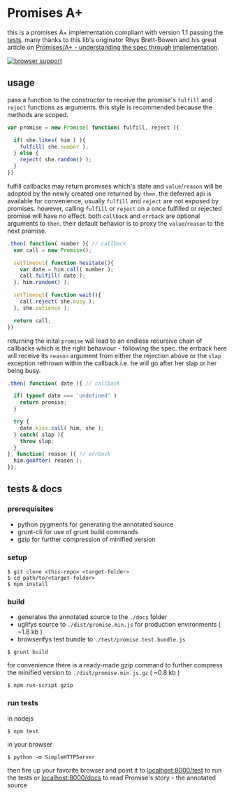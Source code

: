 
Promises A+
===========

this is a promises A+ implementation compliant with version 1.1 passing the [tests][2].
many thanks to this lib's originator Rhys Brett-Bowen and his great article on [Promises/A+ - understanding the spec through implementation][1].

[![browser support](https://ci.testling.com/espretto/promise.png)](https://ci.testling.com/espretto/promise)

[1]: http://modernjavascript.blogspot.de/2013/08/promisesa-understanding-by-doing.html
[2]: https://github.com/promises-aplus/promises-tests

usage
-----

pass a function to the constructor to receive the promise's `fulfill` and `reject` functions as arguments. this style is recommended because the methods are scoped.
```js
var promise = new Promise( function( fulfill, reject ){

  if( she.likes( him ) ){
    fulfill( she.number );
  } else {
    reject( she.random() );
  }
})
```
fulfill callbacks may return promises which's state and `value`/`reason` will be adopted by the newly created one returned by `then`. the deferred api is available for convenience, usually `fulfill` and `reject` are not exposed by promises. however, calling `fulfill` or `reject` on a once fulfilled or rejected promise will have no effect. both `callback` and `errback` are optional arguments to `then`. their default behavior is to proxy the `value`/`reason` to the next promise.
```js
.then( function( number ){ // callback
  var call = new Promise();

  setTimeout( function hesitate(){
    var date = him.call( number );
    call.fulfill( date );
  }, him.random() );

  setTimeout( function wait(){
    call.reject( she.busy );
  }, she.patience );

  return call;
}) 
```
returning the inital `promise` will lead to an endless recursive chain of callbacks which is the right behaviour - following the spec. the errback here will receive its `reason` argument from either the rejection above or the `slap` exception rethrown within the callback i.e. he will go after her slap or her being busy.
```js
.then( function( date ){ // callback

  if( typeof date === 'undefined' )
    return promise;
  }

  try {
    date.kiss.call( him, she );
  } catch( slap ){
    throw slap;
  }
}, function( reason ){ // errback
  him.goAfter( reason );
});
```

tests & docs
------------

### prerequisites
- python pygments for generating the annotated source
- grunt-cli for use of grunt build commands
- gzip for further compression of minified version

### setup
```
$ git clone <this-repo> <target-folder>
$ cd path/to/<target-folder>
$ npm install
```

### build
- generates the annotated source to the `./docs` folder
- uglifys source to `./dist/promise.min.js` for production environments ( ~1.8 kb )
- browserifys test bundle to `./test/promise.test.bundle.js`
```
$ grunt build
```
for convenience there is a ready-made gzip command to further compress the minified version to `./dist/promise.min.js.gz` ( ~0.8 kb )
```
$ npm run-script gzip
```

### run tests
in nodejs
```
$ npm test
```
in your browser
```
$ python -m SimpleHTTPServer
```
then fire up your favorite browser and point it to [localhost:8000/test](http://localhost:8000/test) to run the tests or [localhost:8000/docs](localhost:8000/docs/src/promise.js.html) to read Promise's story - the annotated source